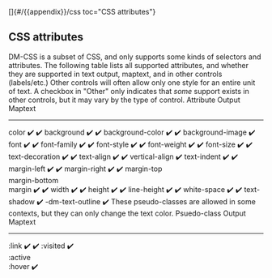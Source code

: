 []{#/{{appendix}}/css toc="CSS attributes"}
## CSS attributes
DM-CSS is a subset of CSS, and only supports some kinds of selectors and
attributes.
The following table lists all supported attributes, and whether they are
supported in text output, maptext, and in other controls (labels/etc.)
Other controls will often allow only one style for an entire unit of
text. A checkbox in \"Other\" only indicates that *some* support exists
in other controls, but it may vary by the type of control.
  Attribute          Output   Maptext
  ------------------ -------- ---------
  color              ✔️       ✔️
  background         ✔️       ✔️
  background-color   ✔️       ✔️
  background-image   ✔️       
  font               ✔️       ✔️
  font-family        ✔️       ✔️
  font-style         ✔️       ✔️
  font-weight        ✔️       ✔️
  font-size          ✔️       ✔️
  text-decoration    ✔️       ✔️
  text-align         ✔️       ✔️
  vertical-align              ✔️
  text-indent        ✔️       ✔️
  margin-left        ✔️       ✔️
  margin-right       ✔️       ✔️
  margin-top                  
  margin-bottom               
  margin             ✔️       ✔️
  width              ✔️       ✔️
  height             ✔️       ✔️
  line-height        ✔️       ✔️
  white-space        ✔️       ✔️
  text-shadow                 ✔️
  -dm-text-outline            ✔️
These pseudo-classes are allowed in some contexts, but they can only
change the text color.
  Psuedo-class   Output   Maptext
  -------------- -------- ---------
  :link          ✔️       ✔️
  :visited       ✔️       
  :active                 
  :hover                  ✔️